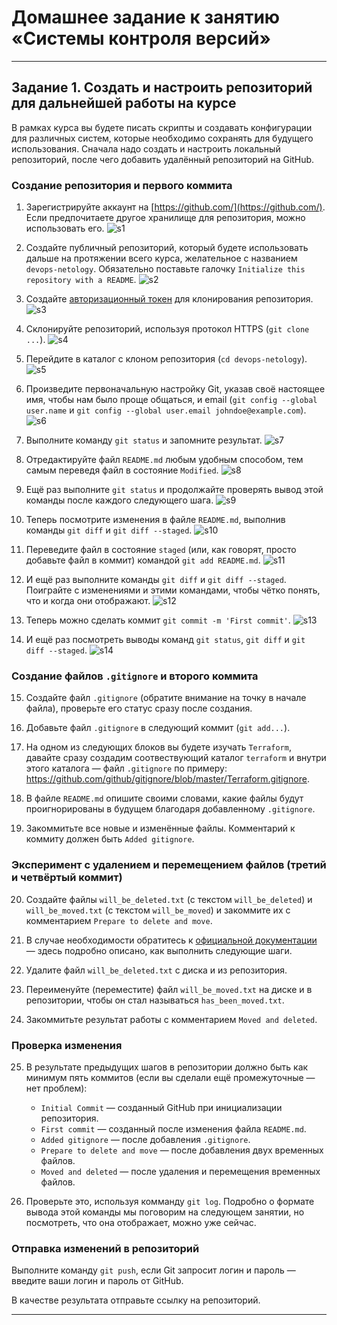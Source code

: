 # Домашнее задание к занятию «Системы контроля версий»
     
------

## Задание 1. Создать и настроить репозиторий для дальнейшей работы на курсе

В рамках курса вы будете писать скрипты и создавать конфигурации для различных систем, которые необходимо сохранять для будущего использования. 
Сначала надо создать и настроить локальный репозиторий, после чего добавить удалённый репозиторий на GitHub.

### Создание репозитория и первого коммита

1. Зарегистрируйте аккаунт на [https://github.com/](https://github.com/). Если предпочитаете другое хранилище для репозитория, можно использовать его.
![s1](https://github.com/svpuzin/HomeWorkNetology/blob/main/Системы%20управления%20версиями/Системы%20контроля%20версий/img/Снимок%20экрана%202024-04-02%20в%2023.25.52.png)

2. Создайте публичный репозиторий, который будете использовать дальше на протяжении всего курса, желательное с названием `devops-netology`.
   Обязательно поставьте галочку `Initialize this repository with a README`. 
![s2](https://github.com/svpuzin/HomeWorkNetology/blob/main/Системы%20управления%20версиями/Системы%20контроля%20версий/img/Снимок%20экрана%202024-04-02%20в%2023.32.51.png)

3. Создайте [авторизационный токен](https://docs.github.com/en/authentication/keeping-your-account-and-data-secure/creating-a-personal-access-token) для клонирования репозитория.
![s3](https://github.com/svpuzin/HomeWorkNetology/blob/main/Системы%20управления%20версиями/Системы%20контроля%20версий/img/Снимок%20экрана%202024-04-02%20в%2023.36.34.png)

4. Склонируйте репозиторий, используя протокол HTTPS (`git clone ...`).
![s4](https://github.com/svpuzin/HomeWorkNetology/blob/main/Системы%20управления%20версиями/Системы%20контроля%20версий/img/Снимок%20экрана%202024-04-02%20в%2023.45.44.png)

5. Перейдите в каталог с клоном репозитория (`cd devops-netology`).
![s5](https://github.com/svpuzin/HomeWorkNetology/blob/main/Системы%20управления%20версиями/Системы%20контроля%20версий/img/Снимок%20экрана%202024-04-02%20в%2023.49.56.png)

6. Произведите первоначальную настройку Git, указав своё настоящее имя, чтобы нам было проще общаться, и email (`git config --global user.name` и `git config --global user.email johndoe@example.com`). 
![s6](https://github.com/svpuzin/HomeWorkNetology/blob/main/Системы%20управления%20версиями/Системы%20контроля%20версий/img/Снимок%20экрана%202024-04-02%20в%2023.56.08.png)

7. Выполните команду `git status` и запомните результат.
![s7](https://github.com/svpuzin/HomeWorkNetology/blob/main/Системы%20управления%20версиями/Системы%20контроля%20версий/img/Снимок%20экрана%202024-04-02%20в%2023.59.08.png)

8. Отредактируйте файл `README.md` любым удобным способом, тем самым переведя файл в состояние `Modified`.
![s8](https://github.com/svpuzin/HomeWorkNetology/blob/main/Системы%20управления%20версиями/Системы%20контроля%20версий/img/Снимок%20экрана%202024-04-03%20в%2013.19.09.png)

9. Ещё раз выполните `git status` и продолжайте проверять вывод этой команды после каждого следующего шага. 
![s9](https://github.com/svpuzin/HomeWorkNetology/blob/main/Системы%20управления%20версиями/Системы%20контроля%20версий/img/Снимок%20экрана%202024-04-03%20в%2013.21.37.png)

10. Теперь посмотрите изменения в файле `README.md`, выполнив команды `git diff` и `git diff --staged`.
![s10](https://github.com/svpuzin/HomeWorkNetology/blob/main/Системы%20управления%20версиями/Системы%20контроля%20версий/img/Снимок%20экрана%202024-04-03%20в%2013.30.08.png)

11. Переведите файл в состояние `staged` (или, как говорят, просто добавьте файл в коммит) командой `git add README.md`.
![s11](https://github.com/svpuzin/HomeWorkNetology/blob/main/Системы%20управления%20версиями/Системы%20контроля%20версий/img/Снимок%20экрана%202024-04-03%20в%2017.44.30.png)

12. И ещё раз выполните команды `git diff` и `git diff --staged`. Поиграйте с изменениями и этими командами, чтобы чётко понять, что и когда они отображают. 
![s12](https://github.com/svpuzin/HomeWorkNetology/blob/main/Системы%20управления%20версиями/Системы%20контроля%20версий/img/Снимок%20экрана%202024-04-03%20в%2017.48.04.png)

13. Теперь можно сделать коммит `git commit -m 'First commit'`.
![s13](https://github.com/svpuzin/HomeWorkNetology/blob/main/Системы%20управления%20версиями/Системы%20контроля%20версий/img/Снимок%20экрана%202024-04-03%20в%2017.51.05.png)

14. И ещё раз посмотреть выводы команд `git status`, `git diff` и `git diff --staged`.
![s14](https://github.com/svpuzin/HomeWorkNetology/blob/main/Системы%20управления%20версиями/Системы%20контроля%20версий/img/Снимок%20экрана%202024-04-03%20в%2022.41.31.png)


### Создание файлов `.gitignore` и второго коммита

15. Создайте файл `.gitignore` (обратите внимание на точку в начале файла), проверьте его статус сразу после создания. 


16. Добавьте файл `.gitignore` в следующий коммит (`git add...`).


17. На одном из следующих блоков вы будете изучать `Terraform`, давайте сразу создадим соотвествующий каталог `terraform` и внутри этого каталога — файл `.gitignore` по примеру: https://github.com/github/gitignore/blob/master/Terraform.gitignore.  


18. В файле `README.md` опишите своими словами, какие файлы будут проигнорированы в будущем благодаря добавленному `.gitignore`.


19. Закоммитьте все новые и изменённые файлы. Комментарий к коммиту должен быть `Added gitignore`.

### Эксперимент с удалением и перемещением файлов (третий и четвёртый коммит)

20. Создайте файлы `will_be_deleted.txt` (с текстом `will_be_deleted`) и `will_be_moved.txt` (с текстом `will_be_moved`) и закоммите их с комментарием `Prepare to delete and move`.


21. В случае необходимости обратитесь к [официальной документации](https://git-scm.com/book/ru/v2/Основы-Git-Запись-изменений-в-репозиторий) — здесь подробно описано, как выполнить следующие шаги. 


22. Удалите файл `will_be_deleted.txt` с диска и из репозитория. 


23. Переименуйте (переместите) файл `will_be_moved.txt` на диске и в репозитории, чтобы он стал называться `has_been_moved.txt`.


24. Закоммитьте результат работы с комментарием `Moved and deleted`.

### Проверка изменения

25. В результате предыдущих шагов в репозитории должно быть как минимум пять коммитов (если вы сделали ещё промежуточные — нет проблем):
    * `Initial Commit` — созданный GitHub при инициализации репозитория. 
    * `First commit` — созданный после изменения файла `README.md`.
    * `Added gitignore` — после добавления `.gitignore`.
    * `Prepare to delete and move` — после добавления двух временных файлов.
    * `Moved and deleted` — после удаления и перемещения временных файлов. 


26. Проверьте это, используя комманду `git log`. Подробно о формате вывода этой команды мы поговорим на следующем занятии, но посмотреть, что она отображает, можно уже сейчас.

### Отправка изменений в репозиторий

Выполните команду `git push`, если Git запросит логин и пароль — введите ваши логин и пароль от GitHub. 

В качестве результата отправьте ссылку на репозиторий. 

----
